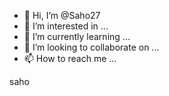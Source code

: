 - 👋 Hi, I’m @Saho27
- 👀 I’m interested in ...
- 🌱 I’m currently learning ...
- 💞️ I’m looking to collaborate on ...
- 📫 How to reach me ...

<!---
Saho27/Saho27 is a ✨ special ✨ repository because its `README.md` (this file) appears on your GitHub profile.
You can click the Preview link to take a look at your changes.
--->saho 
